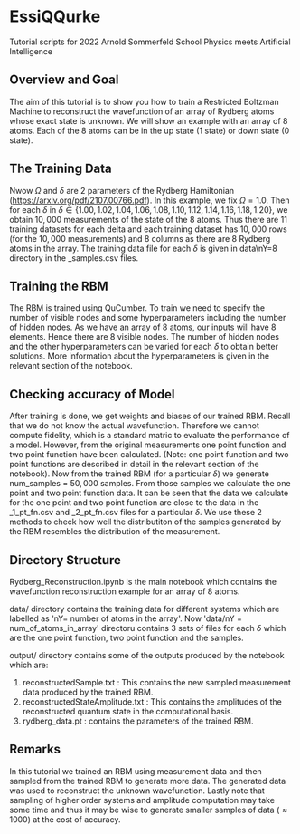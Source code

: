 # EssiQQurke
Tutorial scripts for 2022 Arnold Sommerfeld School Physics meets Artificial Intelligence

## Overview and Goal

The aim of this tutorial is to show you how to train a Restricted Boltzman Machine to reconstruct the wavefunction of an array of Rydberg atoms whose exact state is unknown. We will show an example with an array of 8 atoms. Each of the 8 atoms can be in the up state (1 state) or down state (0 state). 

## The Training Data

Nwow $\Omega$ and $\delta$ are $2$ parameters of the Rydberg Hamiltonian (https://arxiv.org/pdf/2107.00766.pdf). In this example, we fix $\Omega = 1.0$. Then for each $\delta$ in $\delta \in \{1.00, 1.02, 1.04, 1.06, 1.08, 1.10, 1.12, 1.14, 1.16, 1.18, 1.20\}$, we obtain $10,000$ measurements of the state of the $8$ atoms. Thus there are $11$ training datasets for each delta and each training dataset has $10,000$ rows (for the $10,000$ measurements) and $8$ columns as there are 8 Rydberg atoms in the array. The training data file for each $\delta$ is given in data\nY=8 directory in the _samples.csv files.

## Training the RBM
The RBM is trained using QuCumber. To train we need to specify the number of visible nodes and some hyperparameters including the number of hidden nodes. As we have an array of $8$ atoms, our inputs will have 8 elements. Hence there are $8$ visible nodes. The number of hidden nodes and the other hyperparameters can be varied for each $\delta$ to obtain better solutions. More information about the hyperparameters is given in the relevant section of the notebook. 

## Checking accuracy of Model
After training is done, we get weights and biases of our trained RBM. Recall that we do not know the actual wavefunction. Therefore we cannot compute fidelity, which is a standard matric to evaluate the performance of a model. However, from the original measurements one point function and two point function have been calculated. (Note: one point function and two point functions are described in detail in the relevant section of the notebook). Now from the trained RBM (for a particular $\delta$) we generate num_samples = $50,000$ samples. From those samples we calculate the one point and two point function data. It can be seen that the data we calculate for the one point and two point function are close to the data in the _1_pt_fn.csv and _2_pt_fn.csv files for a particular $\delta$. We use these 2 methods to check how well the distributiton of the samples generated by the RBM resembles the distribution of the measurement.
## Directory Structure
Rydberg_Reconstruction.ipynb is the main notebook which contains the wavefunction reconstruction example for an array of 8 atoms. 

data/ directory contains the training data for different systems which are labelled as 'nY= number of atoms in the array'. Now 'data/nY = num_of_atoms_in_array' directoru contains 3 sets of files for each $\delta$ which are the one point function, two point function and the samples.

output/ directory contains some of the outputs produced by the notebook which are:
1. reconstructedSample.txt : This contains the new sampled measurement data produced by the trained RBM.
2. reconstructedStateAmplitude.txt : This contains the amplitudes of the reconstructed quantum state in the computational basis. 
2. rydberg_data.pt : contains the parameters of the trained RBM.
## Remarks
In this tutorial we trained an RBM using measurement data and then sampled from the trained RBM to generate more data. The generated data was used to reconstruct the unknown wavefunction. Lastly note that sampling of higher order systems and amplitude computation may take some time and thus it may be wise to generate smaller samples of data $(\approx 1000)$ at the cost of accuracy.